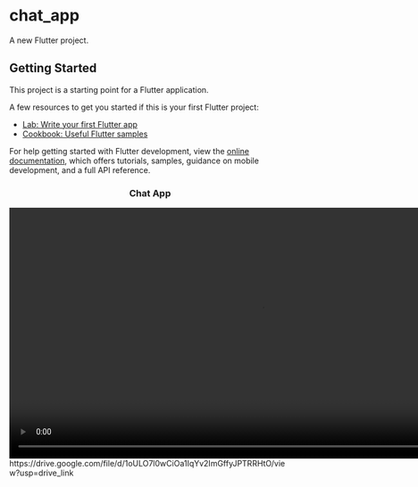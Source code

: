 # chat_app

A new Flutter project.

## Getting Started

This project is a starting point for a Flutter application.

A few resources to get you started if this is your first Flutter project:

- [Lab: Write your first Flutter app](https://docs.flutter.dev/get-started/codelab)
- [Cookbook: Useful Flutter samples](https://docs.flutter.dev/cookbook)

For help getting started with Flutter development, view the
[online documentation](https://docs.flutter.dev/), which offers tutorials,
samples, guidance on mobile development, and a full API reference.
<h3 align = "center"> Chat App</h3>
</div>
<div> 
 
  <div align = "center">
  <video height="450" src="https://github.com/user-attachments/assets/846c9721-7c76-4468-a97a-350519054587" />
</div>
https://drive.google.com/file/d/1oULO7l0wCiOa1IqYv2ImGffyJPTRRHtO/view?usp=drive_link


